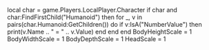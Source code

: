 local char = game.Players.LocalPlayer.Character
if char and char:FindFirstChild("Humanoid") then
    for _, v in pairs(char.Humanoid:GetChildren()) do
        if v:IsA("NumberValue") then
            print(v.Name .. " = " .. v.Value)
        end
    end
end
BodyHeightScale = 1
BodyWidthScale = 1
BodyDepthScale = 1
HeadScale = 1
